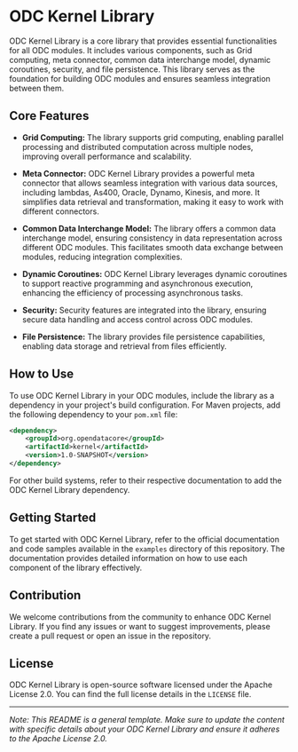 # ODC Kernel Library

ODC Kernel Library is a core library that provides essential functionalities for all ODC modules. It includes various components, such as Grid computing, meta connector, common data interchange model, dynamic coroutines, security, and file persistence. This library serves as the foundation for building ODC modules and ensures seamless integration between them.

## Core Features

- **Grid Computing:** The library supports grid computing, enabling parallel processing and distributed computation across multiple nodes, improving overall performance and scalability.

- **Meta Connector:** ODC Kernel Library provides a powerful meta connector that allows seamless integration with various data sources, including lambdas, As400, Oracle, Dynamo, Kinesis, and more. It simplifies data retrieval and transformation, making it easy to work with different connectors.

- **Common Data Interchange Model:** The library offers a common data interchange model, ensuring consistency in data representation across different ODC modules. This facilitates smooth data exchange between modules, reducing integration complexities.

- **Dynamic Coroutines:** ODC Kernel Library leverages dynamic coroutines to support reactive programming and asynchronous execution, enhancing the efficiency of processing asynchronous tasks.

- **Security:** Security features are integrated into the library, ensuring secure data handling and access control across ODC modules.

- **File Persistence:** The library provides file persistence capabilities, enabling data storage and retrieval from files efficiently.

## How to Use

To use ODC Kernel Library in your ODC modules, include the library as a dependency in your project's build configuration. For Maven projects, add the following dependency to your `pom.xml` file:

```xml
<dependency>
    <groupId>org.opendatacore</groupId>
    <artifactId>kernel</artifactId>
    <version>1.0-SNAPSHOT</version>
</dependency>
```

For other build systems, refer to their respective documentation to add the ODC Kernel Library dependency.

## Getting Started

To get started with ODC Kernel Library, refer to the official documentation and code samples available in the `examples` directory of this repository. The documentation provides detailed information on how to use each component of the library effectively.

## Contribution

We welcome contributions from the community to enhance ODC Kernel Library. If you find any issues or want to suggest improvements, please create a pull request or open an issue in the repository.

## License

ODC Kernel Library is open-source software licensed under the Apache License 2.0. You can find the full license details in the `LICENSE` file.

---
*Note: This README is a general template. Make sure to update the content with specific details about your ODC Kernel Library and ensure it adheres to the Apache License 2.0.*